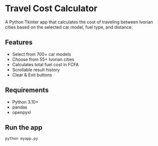 # Travel Cost Calculator

A Python Tkinter app that calculates the cost of traveling between Ivorian cities 
based on the selected car model, fuel type, and distance.

## Features
- Select from 700+ car models
- Choose from 55+ Ivorian cities
- Calculates total fuel cost in FCFA
- Scrollable result history
- Clear & Exit buttons

## Requirements
- Python 3.10+
- pandas
- openpyxl

## Run the app
```bash
python myapp.py
